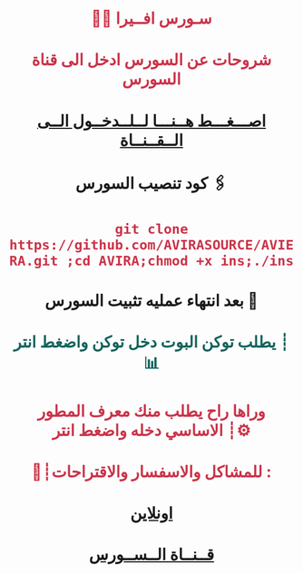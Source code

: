 # <p align="center" style="color:#cb3349" >👨‍💻 سـورس افــيرا

# <p align="center" style="color:#cb3349" > شروحات عن السورس ادخل الى قناة السورس

# <p align="center" style="color:#cb3349" > [اصـــغـــط هــنـــا لــلــدخــول الــى الــقــنــاة](https://telegram.me/Znznn) <br>

# <p align="center"> كود تنصيب السورس 🖇

 # <p align="center" style="color:#cb3349" > `git clone https://github.com/AVIRASOURCE/AVIERA.git ;cd AVIRA;chmod +x ins;./ins`    

# <p align="center"> بعد انتهاء عمليه تثبيت السورس 🚸

# <p align="center" style="color: #14635c;" >يطلب توكن البوت دخل توكن واضغط انتر ┊📊
 
# <p align="center" style="color:#cb3349" > وراها راح يطلب منك معرف المطور الاساسي دخله واضغط انتر ┊⚙️


# <p align="center" style="color:#cb3349" > 💬┊للمشاكل والاسفسار والاقتراحات :
  
# <p align="center" style="color:#cb3349" > [اونلاين](https://telegram.me/M9M99) <br>
  
  
# <p align="center" style="color:#cb3349" > [قــنــاة الــســورس](https://telegram.me/znznn) <br>
